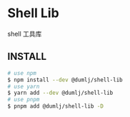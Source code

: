 <!-- This file is dynamically generated. please edit in __readme__ -->

# Shell Lib

shell 工具库


## INSTALL

```bash
# use npm
$ npm install --dev @dumlj/shell-lib
# use yarn
$ yarn add --dev @dumlj/shell-lib
# use pnpm
$ pnpm add @dumlj/shell-lib -D
```
